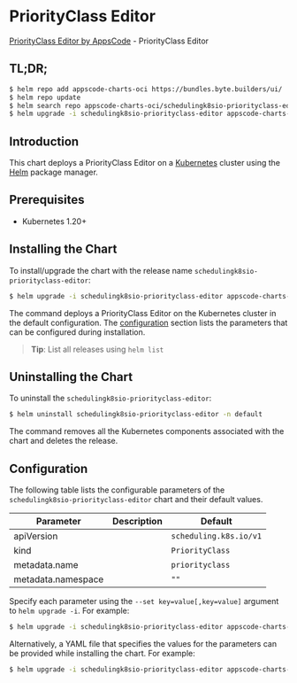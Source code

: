 # PriorityClass Editor

[PriorityClass Editor by AppsCode](https://appscode.com) - PriorityClass Editor

## TL;DR;

```bash
$ helm repo add appscode-charts-oci https://bundles.byte.builders/ui/
$ helm repo update
$ helm search repo appscode-charts-oci/schedulingk8sio-priorityclass-editor --version=v0.7.0
$ helm upgrade -i schedulingk8sio-priorityclass-editor appscode-charts-oci/schedulingk8sio-priorityclass-editor -n default --create-namespace --version=v0.7.0
```

## Introduction

This chart deploys a PriorityClass Editor on a [Kubernetes](http://kubernetes.io) cluster using the [Helm](https://helm.sh) package manager.

## Prerequisites

- Kubernetes 1.20+

## Installing the Chart

To install/upgrade the chart with the release name `schedulingk8sio-priorityclass-editor`:

```bash
$ helm upgrade -i schedulingk8sio-priorityclass-editor appscode-charts-oci/schedulingk8sio-priorityclass-editor -n default --create-namespace --version=v0.7.0
```

The command deploys a PriorityClass Editor on the Kubernetes cluster in the default configuration. The [configuration](#configuration) section lists the parameters that can be configured during installation.

> **Tip**: List all releases using `helm list`

## Uninstalling the Chart

To uninstall the `schedulingk8sio-priorityclass-editor`:

```bash
$ helm uninstall schedulingk8sio-priorityclass-editor -n default
```

The command removes all the Kubernetes components associated with the chart and deletes the release.

## Configuration

The following table lists the configurable parameters of the `schedulingk8sio-priorityclass-editor` chart and their default values.

|     Parameter      | Description |              Default              |
|--------------------|-------------|-----------------------------------|
| apiVersion         |             | <code>scheduling.k8s.io/v1</code> |
| kind               |             | <code>PriorityClass</code>        |
| metadata.name      |             | <code>priorityclass</code>        |
| metadata.namespace |             | <code>""</code>                   |


Specify each parameter using the `--set key=value[,key=value]` argument to `helm upgrade -i`. For example:

```bash
$ helm upgrade -i schedulingk8sio-priorityclass-editor appscode-charts-oci/schedulingk8sio-priorityclass-editor -n default --create-namespace --version=v0.7.0 --set apiVersion=scheduling.k8s.io/v1
```

Alternatively, a YAML file that specifies the values for the parameters can be provided while
installing the chart. For example:

```bash
$ helm upgrade -i schedulingk8sio-priorityclass-editor appscode-charts-oci/schedulingk8sio-priorityclass-editor -n default --create-namespace --version=v0.7.0 --values values.yaml
```
